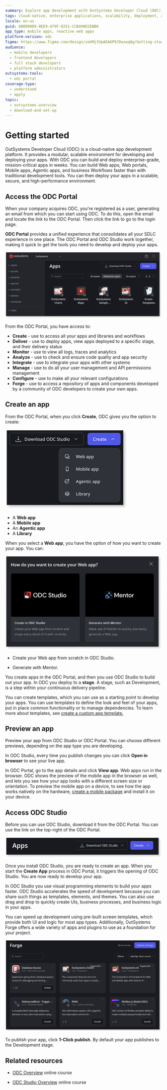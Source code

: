 ```yaml
---
summary: Explore app development with OutSystems Developer Cloud (ODC), a scalable platform for building and deploying enterprise-grade applications.
tags: cloud-native, enterprise applications, scalability, deployment, app management
locale: en-us
guid: 6B0090D9-8EE9-479F-9251-CCB490D2EBB6
app_type: mobile apps, reactive web apps
platform-version: odc
figma: https://www.figma.com/design/zohMj3VpAEA6P9J9azwqQq/Getting-started-with-ODC?node-id=3570-10
audience:
  - mobile developers
  - frontend developers
  - full stack developers
  - platform administrators
outsystems-tools:
  - odc portal
coverage-type:
  - understand
  - apply
topic:
  - outsystems-overview
  - download-and-set-up
---
```


# Getting started

OutSystems Developer Cloud (ODC) is a cloud-native app development platform. It provides a modular, scalable environment for developing and deploying your apps. With ODC you can build and deploy enterprise-grade, mission-critical apps in weeks. You can build Web apps, Web portals, Mobile apps, Agentic apps, and business Workflows faster than with traditional development tools. You can then deploy your apps in a scalable, secure, and high-performance environment.

## Access the ODC Portal

When your company acquires ODC, you're registered as a user, generating an email from which you can start using ODC. To do this, open the email and locate the link to the ODC Portal. Then click the link to go to the login page.

**ODC Portal** provides a unified experience that consolidates all your SDLC experience in one place. The ODC Portal and ODC Studio work together, making it quick to get the tools you need to develop and deploy your apps.

![Screenshot of the OutSystems Developer Cloud Portal interface showing various management options such as Apps, Delivery, Monitoring, Users & Access, Configurations, and Forge](images/apps-pl.png "ODC Portal Interface")

From the ODC Portal, you have access to:

* **Create** - use to access all your apps and libraries and workflows
* **Deliver** - use to deploy apps, view apps deployed to a specific stage, and their delivery status
* **Monitor** - use to view all logs, traces and analytics
* **Analyze** - use to check and ensure code quality and app security
* **Integrate** - use to integrate your apps with other systems
* **Manage** - use to do all your user management and API permissions management
* **Configure** - use to make all your relevant configurations
* **Forge** - use to access a repository of apps and components developed by a community of ODC developers to create your own apps.

## Create an app

From the ODC Portal, when you click **Create**, ODC gives you the option to create:

![Screenshot showing the options to create different types of apps in ODC Portal: Web app, Mobile app, Agentic app, and Library](images/type-of-app-pl.png "Create App Options")

* A **Web app**
* A **Mobile app**
* An **Agentic app**
* A **Library**

When you select a **Web app**, you have the option of how you want to create your app. You can:

![Screenshot showing the options to create a Web app in ODC Portal: create from scratch in ODC Studio or generate with Mentor](images/create-an-web-app-pl.png "Create Web App Options")

* Create your Web app from scratch in ODC Studio.

* Generate with Mentor.

You create apps in the ODC Portal, and then you use ODC Studio to build out your app. In ODC you deploy to a **stage**. A stage, such as Development, is a step within your continuous delivery pipeline.

You can create templates, which you can use as a starting point to develop your apps. You can use templates to define the look and feel of your apps, put in place common functionality or to manage dependencies. To learn more about templates, see [create a custom app template.](../app-architecture/reuse-templates.md)

## Preview an app

Preview your app from ODC Studio or ODC Portal. You can choose different previews, depending on the app type you are developing.

In ODC Studio, every time you publish changes you can click **Open in browser** to see your live app.

In ODC Portal, go to the app details and click **View app**. Web apps run in the browser. ODC shows the preview of the mobile app in the browser as well, and lets you see how your app looks with a different screen size or orientation. To preview the mobile app on a device, to see how the app works natively on the hardware, [create a mobile package](../building-apps/mobile/creating-mobile-package.md) and install it on your device.

## Access ODC Studio

Before you can use ODC Studio, download it from the ODC Portal. You can use the link on the top-right of the ODC Portal.

![Screenshot showing the download ODC Studio button in the top-right corner of the ODC Portal](images/downlad-odc-studio-pl.png "Download ODC Studio")

Once you install ODC Studio, you are ready to create an app. When you start the **Create App** process in ODC Portal, it triggers the opening of ODC Studio. You are now ready to develop your app.

In ODC Studio you use visual programming elements to build your apps faster. ODC Studio accelerates the speed of development because you can share such things as templates, elements, and themes. You can also use drag and drop to quickly create UIs, business processes, and business logic in your apps.

You can speed up development using pre-built screen templates, which provide both UI and logic for most app types. Additionally, OutSystems Forge offers a wide variety of apps and plugins to use as a foundation for your project.

![Screenshot of the Forge tab in ODC Studio showing available apps and components from the OutSystems community](images/forge-tab-pl.png "Forge Tab in ODC Studio")

To publish your app, click **1-Click publish**. By default your app publishes to the Development stage.

## Related resources

* [ODC Overview](https://learn.outsystems.com/training/journeys/odc-overview-576) online course

* [ODC Studio Overview](https://learn.outsystems.com/training/journeys/odc-studio-overview-577) online course
